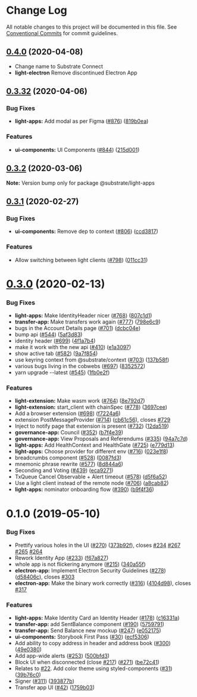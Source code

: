 # Change Log

All notable changes to this project will be documented in this file.
See [Conventional Commits](https://conventionalcommits.org) for commit guidelines.

## [0.4.0](DRAFT) (2020-04-08)

- Change name to Substrate Connect
- **light-electron** Remove discontinued Electron App

## [0.3.32](https://github.com/paritytech/substrate-light-ui/compare/v0.3.27...v0.3.32) (2020-04-06)

### Bug Fixes

- **light-apps:** Add modal as per Figma ([#876](https://github.com/paritytech/substrate-light-ui/issues/876)) ([819b0ea](https://github.com/paritytech/substrate-light-ui/commit/819b0eac3277b04af0939aafc42d47776e533f62))

### Features

- **ui-components:** UI Components ([#844](https://github.com/paritytech/substrate-light-ui/issues/844)) ([215d001](https://github.com/paritytech/substrate-light-ui/commit/215d001ae6b331dc2d82c41e98b8fd7517de27e7))

## [0.3.2](https://github.com/paritytech/substrate-light-ui/compare/v0.3.1...v0.3.2) (2020-03-06)

**Note:** Version bump only for package @substrate/light-apps

## [0.3.1](https://github.com/paritytech/substrate-light-ui/compare/v0.3.0...v0.3.1) (2020-02-27)

### Bug Fixes

- **ui-components:** Remove dep to context ([#806](https://github.com/paritytech/substrate-light-ui/issues/806)) ([ccd3817](https://github.com/paritytech/substrate-light-ui/commit/ccd381768408f8dbf25ee0d5f014aacd0da979d5))

### Features

- Allow switching between light clients ([#798](https://github.com/paritytech/substrate-light-ui/issues/798)) ([011cc31](https://github.com/paritytech/substrate-light-ui/commit/011cc313c3572d7d435f2e25088acca7d7d19c4c))

# [0.3.0](https://github.com/paritytech/substrate-light-ui/compare/v0.1.0...v0.3.0) (2020-02-13)

### Bug Fixes

- **light-apps:** Make IdentityHeader nicer ([#768](https://github.com/paritytech/substrate-light-ui/issues/768)) ([807c1d1](https://github.com/paritytech/substrate-light-ui/commit/807c1d125c91ac5f60ead961e15853daab74f9f6))
- **transfer-app:** Make transfers work again ([#777](https://github.com/paritytech/substrate-light-ui/issues/777)) ([798e6c9](https://github.com/paritytech/substrate-light-ui/commit/798e6c96f5a15b3a615bfe83d995c13204e4323f))
- bugs in the Account Details page ([#701](https://github.com/paritytech/substrate-light-ui/issues/701)) ([dcbc04e](https://github.com/paritytech/substrate-light-ui/commit/dcbc04e5a85042f83d66908dc3a6aa9a4bdb0e6b))
- bump api ([#544](https://github.com/paritytech/substrate-light-ui/issues/544)) ([5af3d83](https://github.com/paritytech/substrate-light-ui/commit/5af3d83aabf9f0cf7ad2bcc069fc239a34a8f6d8))
- identity header ([#699](https://github.com/paritytech/substrate-light-ui/issues/699)) ([4f1a7b4](https://github.com/paritytech/substrate-light-ui/commit/4f1a7b4e6de07f0170ca441ce0ab60ff38ec6e1c))
- make it work with the new api ([#410](https://github.com/paritytech/substrate-light-ui/issues/410)) ([e1a3097](https://github.com/paritytech/substrate-light-ui/commit/e1a30972683bf01ee8145e60e9a1d2e720e60886))
- show active tab ([#582](https://github.com/paritytech/substrate-light-ui/issues/582)) ([9a7f854](https://github.com/paritytech/substrate-light-ui/commit/9a7f8542a840baa33fb35b7fb5db9d2a39aeb6dd))
- use keyring context from @substrate/context ([#703](https://github.com/paritytech/substrate-light-ui/issues/703)) ([137b58f](https://github.com/paritytech/substrate-light-ui/commit/137b58f2c5d6760a3bd54ef732d75df45737f839))
- various bugs living in the cobwebs ([#697](https://github.com/paritytech/substrate-light-ui/issues/697)) ([8352572](https://github.com/paritytech/substrate-light-ui/commit/8352572f0b6513248b86a123645c84c8d70d5ce3))
- yarn upgrade --latest ([#545](https://github.com/paritytech/substrate-light-ui/issues/545)) ([1fb0e2f](https://github.com/paritytech/substrate-light-ui/commit/1fb0e2f6b779b2992ac47a36ce7d9282e6a7801f))

### Features

- **light-extension:** Make wasm work ([#764](https://github.com/paritytech/substrate-light-ui/issues/764)) ([8e792d7](https://github.com/paritytech/substrate-light-ui/commit/8e792d788e849b18b78653f2d0969cd0d478acb7))
- **light-extension:** start_client with chainSpec ([#778](https://github.com/paritytech/substrate-light-ui/issues/778)) ([3697cee](https://github.com/paritytech/substrate-light-ui/commit/3697cee7707d6d5d8a3371c4cd23c8330a934152))
- Add a browser extension ([#698](https://github.com/paritytech/substrate-light-ui/issues/698)) ([f7224a6](https://github.com/paritytech/substrate-light-ui/commit/f7224a670a0bcf3e6ea7257fe67cd159054fa539))
- extension PostMessageProvider ([#714](https://github.com/paritytech/substrate-light-ui/issues/714)) ([cb61c56](https://github.com/paritytech/substrate-light-ui/commit/cb61c56ccfa2bbd343308f64cad5d09a9a57f214)), closes [#729](https://github.com/paritytech/substrate-light-ui/issues/729)
- Inject to notify page that extension is present ([#732](https://github.com/paritytech/substrate-light-ui/issues/732)) ([12da519](https://github.com/paritytech/substrate-light-ui/commit/12da519e38c83ea612597e9471a4b63120dbd0df))
- **governance-app:** Council ([#352](https://github.com/paritytech/substrate-light-ui/issues/352)) ([b7f4e39](https://github.com/paritytech/substrate-light-ui/commit/b7f4e399817d098fcfeb61d9cfebe633ca61bbdb))
- **governance-app:** View Proposals and Referendums ([#335](https://github.com/paritytech/substrate-light-ui/issues/335)) ([94a7c7d](https://github.com/paritytech/substrate-light-ui/commit/94a7c7de79df3a059ae3f3a48f510ddd8472aeb7))
- **light-apps:** Add HealthContext and HealthGate ([#725](https://github.com/paritytech/substrate-light-ui/issues/725)) ([e779d13](https://github.com/paritytech/substrate-light-ui/commit/e779d130c846c55ec4f610645064bb2bcf4529da))
- **light-apps:** Choose provider for different env ([#716](https://github.com/paritytech/substrate-light-ui/issues/716)) ([023e1f8](https://github.com/paritytech/substrate-light-ui/commit/023e1f82d4343b7060ba38dfe4f66eeeb3a6bc4e))
- breadcrumbs component ([#528](https://github.com/paritytech/substrate-light-ui/issues/528)) ([0087fd3](https://github.com/paritytech/substrate-light-ui/commit/0087fd3491c0d30fc6beba5f72d56524f8572ad4))
- mnemonic phrase rewrite ([#577](https://github.com/paritytech/substrate-light-ui/issues/577)) ([8d844a6](https://github.com/paritytech/substrate-light-ui/commit/8d844a6ca4058f8177159b7c54682f8ed484e149))
- Seconding and Voting ([#439](https://github.com/paritytech/substrate-light-ui/issues/439)) ([eca9271](https://github.com/paritytech/substrate-light-ui/commit/eca9271de2a4d9fa3fb70515ddda8d9b1d5229d0))
- TxQueue Cancel Observable + Alert timeout ([#578](https://github.com/paritytech/substrate-light-ui/issues/578)) ([d5f6a52](https://github.com/paritytech/substrate-light-ui/commit/d5f6a52312ec9d2ef5e2b85ea20650b23acd5d9b))
- Use a light client instead of the remote node ([#706](https://github.com/paritytech/substrate-light-ui/issues/706)) ([a8cab82](https://github.com/paritytech/substrate-light-ui/commit/a8cab825841233ea9211d1eecfc912257ce1adc5))
- **light-apps:** nominator onboarding flow ([#390](https://github.com/paritytech/substrate-light-ui/issues/390)) ([b9f4f36](https://github.com/paritytech/substrate-light-ui/commit/b9f4f36442b38b4e8fcdb0a05b4d44f4e6f9b21d))

# 0.1.0 (2019-05-10)

### Bug Fixes

- Prettify various holes in the UI ([#270](https://github.com/paritytech/substrate-light-ui/issues/270)) ([373b92f](https://github.com/paritytech/substrate-light-ui/commit/373b92f)), closes [#234](https://github.com/paritytech/substrate-light-ui/issues/234) [#267](https://github.com/paritytech/substrate-light-ui/issues/267) [#265](https://github.com/paritytech/substrate-light-ui/issues/265) [#264](https://github.com/paritytech/substrate-light-ui/issues/264)
- Rework Identity App ([#233](https://github.com/paritytech/substrate-light-ui/issues/233)) ([f67a827](https://github.com/paritytech/substrate-light-ui/commit/f67a827))
- whole app is not flickering anymore ([#215](https://github.com/paritytech/substrate-light-ui/issues/215)) ([340a55f](https://github.com/paritytech/substrate-light-ui/commit/340a55f))
- **electron-app:** Implement Electron Security Guidelines ([#278](https://github.com/paritytech/substrate-light-ui/issues/278)) ([d58406c](https://github.com/paritytech/substrate-light-ui/commit/d58406c)), closes [#303](https://github.com/paritytech/substrate-light-ui/issues/303)
- **electron-app:** Make the binary work correctly ([#316](https://github.com/paritytech/substrate-light-ui/issues/316)) ([4104d98](https://github.com/paritytech/substrate-light-ui/commit/4104d98)), closes [#317](https://github.com/paritytech/substrate-light-ui/issues/317)

### Features

- **light-apps:** Make Identity Card an Identity Header ([#178](https://github.com/paritytech/substrate-light-ui/issues/178)) ([c16331a](https://github.com/paritytech/substrate-light-ui/commit/c16331a))
- **transfer-app:** add SentBalance component ([#190](https://github.com/paritytech/substrate-light-ui/issues/190)) ([5759791](https://github.com/paritytech/substrate-light-ui/commit/5759791))
- **transfer-app:** Send Balance new mockup ([#247](https://github.com/paritytech/substrate-light-ui/issues/247)) ([e052175](https://github.com/paritytech/substrate-light-ui/commit/e052175))
- **ui-components:** Storybook First Pass ([#30](https://github.com/paritytech/substrate-light-ui/issues/30)) ([ecf5306](https://github.com/paritytech/substrate-light-ui/commit/ecf5306))
- Add ability to copy address in header and address book ([#300](https://github.com/paritytech/substrate-light-ui/issues/300)) ([49e0380](https://github.com/paritytech/substrate-light-ui/commit/49e0380))
- Add app-wide alerts ([#253](https://github.com/paritytech/substrate-light-ui/issues/253)) ([500bfd3](https://github.com/paritytech/substrate-light-ui/commit/500bfd3))
- Block UI when disconnected (close [#217](https://github.com/paritytech/substrate-light-ui/issues/217)) ([#271](https://github.com/paritytech/substrate-light-ui/issues/271)) ([be72c41](https://github.com/paritytech/substrate-light-ui/commit/be72c41))
- Relates to [#22](https://github.com/paritytech/substrate-light-ui/issues/22). Add color theme using styled-components ([#31](https://github.com/paritytech/substrate-light-ui/issues/31)) ([39b76c0](https://github.com/paritytech/substrate-light-ui/commit/39b76c0))
- Signer ([#311](https://github.com/paritytech/substrate-light-ui/issues/311)) ([393877b](https://github.com/paritytech/substrate-light-ui/commit/393877b))
- Transfer app UI ([#42](https://github.com/paritytech/substrate-light-ui/issues/42)) ([1759b03](https://github.com/paritytech/substrate-light-ui/commit/1759b03))
